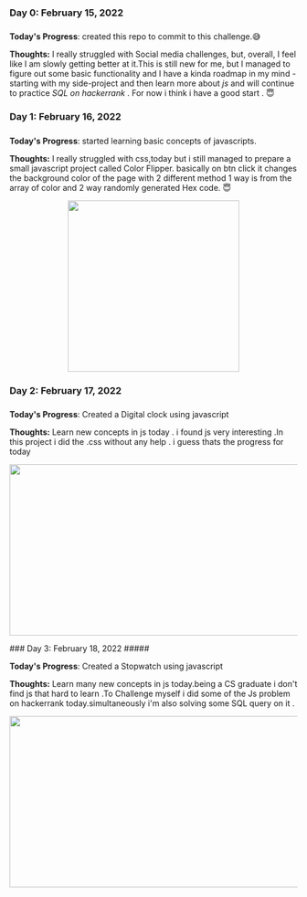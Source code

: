 ### Day 0: February 15, 2022 
##### 

**Today's Progress**: created this repo to commit to this challenge.:sweat_smile:

**Thoughts:** I really struggled with Social media challenges, but, overall, I feel like I am slowly getting better at it.This is still new for me, 
but I managed to figure out some basic functionality and I have a kinda roadmap in my mind - starting with my side-project and then learn more about 
*js* and will continue to practice *SQL on hackerrank* . For now i think i have a good start .	:innocent:

### Day 1: February 16, 2022 
##### 

**Today's Progress**: started learning basic concepts of javascripts.

**Thoughts:** I really struggled with css,today but i still managed to prepare a small javascript project called Color Flipper. basically on btn click it changes the background color of the page with 2 different method 1 way is from the array of color and 2 way randomly generated Hex code.	:innocent:
<p align="center">
<img src="https://user-images.githubusercontent.com/45056329/154337634-66562a24-84a7-4f2e-9dcb-8d52fc16398c.gif" width="300" height="300" align="center"/>
</p>

### Day 2: February 17, 2022 
##### 

**Today's Progress**: Created a Digital clock using javascript

**Thoughts:** Learn new concepts in js today . i found js very interesting .In this project i did the .css without any help . i guess thats the progress for today
<p align="center">
<img src="https://user-images.githubusercontent.com/45056329/154523539-392082af-dc68-48bc-a6c2-7ce743d9a51f.gif" width="600" height="300" align="center"/>
</p>
### Day 3: February 18, 2022 
##### 

**Today's Progress**: Created a Stopwatch using javascript

**Thoughts:** Learn many new concepts in js today.being a CS graduate i don't find js that hard to learn .To Challenge myself i did some of the Js problem on hackerrank today.simultaneously i'm also solving some SQL query on it .  
<p align="center">
<img src="https://user-images.githubusercontent.com/45056329/154705753-cbb8b066-afdf-41b6-8c62-eb0423636d58.gif" width="600" height="300" align="center"/>
</p>






